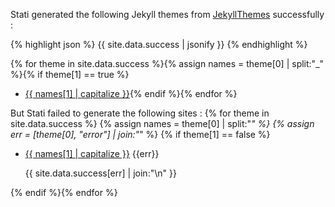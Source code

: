 Stati generated the following Jekyll themes from [JekyllThemes](http://jekyllthemes.org/) successfully : 

{% highlight json %}
{{ site.data.success | jsonify }}
{% endhighlight %}

{% for theme in site.data.success %}{% assign names = theme[0] | split:"_" %}{% if theme[1] == true %}
- [{{ names[1] | capitalize }}](https://github.com/{{names[0]}}/{{names[1]}}){% endif %}{% endfor %}

But Stati failed to generate the following sites : 
{% for theme in site.data.success %}
{% assign names = theme[0] | split:"_" %}
{% assign err = [theme[0], "error"] | join:"_" %}
{% if theme[1] == false %}
- [{{ names[1] | capitalize }}](https://github.com/{{names[0]}}/{{names[1]}}) {{err}}

  {{ site.data.success[err] | join:"\n" }}
  
{% endif %}{% endfor %}